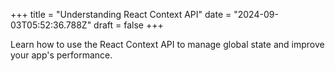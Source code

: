 +++
title = "Understanding React Context API"
date = "2024-09-03T05:52:36.788Z"
draft = false
+++

  Learn how to use the React Context API to manage global state and improve your app's performance.
        